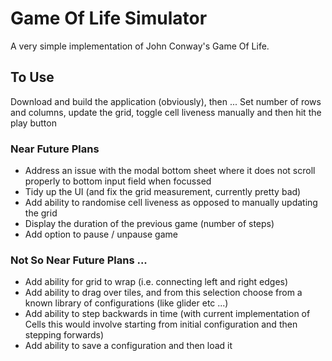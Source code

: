# Game Of Life Simulator
A very simple implementation of John Conway's Game Of Life.

## To Use
Download and build the application (obviously), then ...
Set number of rows and columns, update the grid, toggle cell liveness manually and then hit the play button

### Near Future Plans
- Address an issue with the modal bottom sheet where it does not scroll properly to bottom input field when focussed
- Tidy up the UI (and fix the grid measurement, currently pretty bad)
- Add ability to randomise cell liveness as opposed to manually updating the grid
- Display the duration of the previous game (number of steps)
- Add option to pause / unpause game

### Not So Near Future Plans ...
- Add ability for grid to wrap (i.e. connecting left and right edges)
- Add ability to drag over tiles, and from this selection choose from a known library of configurations (like glider etc ...)
- Add ability to step backwards in time (with current implementation of Cells this would involve starting from initial configuration and then stepping forwards)
- Add ability to save a configuration and then load it